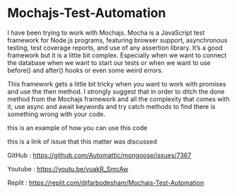 # Mochajs-Test-Automation

I have been trying to work with Mochajs. Mocha is a JavaScript test framework for Node.js programs, featuring browser support, asynchronous testing, test coverage reports, and use of any assertion library.
It’s a good framework but it is a little bit complex. Especially when we want to connect the database when we want to start our tests or when we want to use before() and after() hooks or even some weird errors.

This framework gets a little bit tricky when you want to work with promises and use the then method. I strongly suggest that in order to ditch the done method from the Mochajs framework and all the complexity that comes with it, use async and await keywords and try catch methods to find there is something wrong with your code.

this is an example of how you can use this code 

this is a link of issue that this matter was discussed

GitHub : https://github.com/Automattic/mongoose/issues/7367

Youtube : https://youtu.be/vuakR_SmcAw

Replit : https://replit.com/@farbodesham/Mochajs-Test-Automation
